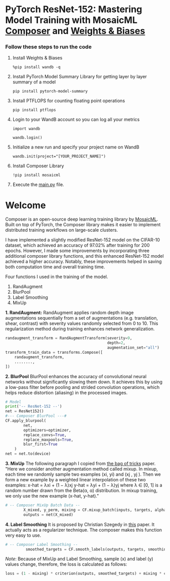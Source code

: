 # PyTorch ResNet-152: Mastering Model Training with MosaicML [Composer](https://www.mosaicml.com/composer) and [Weights & Biases](https://wandb.ai/)
### Follow these steps to run the code

1. Install Weights & Biases
   
    ```%pip install wandb -q```  
2. Install PyTorch Model Summary Library for getting layer by layer summary of a model

    ```pip install pytorch-model-summary```
3. Install PTFLOPS for counting floating point operations

    ```pip install ptflops```
4. Login to your WandB account so you can log all your metrics

    ```import wandb```
   
    ```wandb.login()```
5. Initialize a new run and specify your project name on WandB

    ```wandb.init(project="[YOUR_PROJECT_NAME]")```
6. Install Composer Library

   ```!pip install mosaicml```
7. Execute the [main.py](https://github.com/abdulsam/Better_Fatser_Models_with_Composer/blob/main/main.py) file.

# **Welcome**

Composer is an open-source deep learning training library by [MosaicML](https://www.mosaicml.com/). Built on top of PyTorch, the Composer library makes it easier to implement distributed training workflows on large-scale clusters.

I have implemented a slightly modified ResNet-152 model on the CIFAR-10 dataset, which achieved an accuracy of 97.02% after training for 200 epochs. However, I made some improvements by incorporating three additional composer library functions, and this enhanced ResNet-152 model achieved a higher accuracy. Notably, these improvements helped in saving both computation time and overall training time.

Four functions I used in the training of the model.
1. RandAugment
2. BlurPool
3. Label Smoothing
4. MixUp

**1. RandAugment:**
   RandAugment applies random depth image augmentations sequentially from a set of augmentations (e.g. translation, shear, contrast) with severity values randomly selected from 0 to 10. This regularization method during training enhances network generalization.
<!--pytest.mark.filterwarnings(r'ignore:Some targets have less than 1 total probability:UserWarning')-->
<!--pytest.mark.filterwarnings('ignore:Cannot split tensor of length .* into batches of size 128.*:UserWarning')-->
```python
randaugment_transform = RandAugmentTransform(severity=9,
                                             depth=2,
                                             augmentation_set="all")
transform_train_data = transforms.Compose([
    randaugment_transform,
    ........,
])
```

**2. BlurPool**
BlurPool enhances the accuracy of convolutional neural networks without significantly slowing them down. It achieves this by using a low-pass filter before pooling and strided convolution operations, which helps reduce distortion (aliasing) in the processed images.
<!--pytest.mark.filterwarnings(r'ignore:Some targets have less than 1 total probability:UserWarning')-->
<!--pytest.mark.filterwarnings('ignore:Cannot split tensor of length .* into batches of size 128.*:UserWarning')-->
```python
# Model
print('-- ResNet-152 --')
net = ResNet152()
#--- Composer BlurPool ---#
CF.apply_blurpool(
        net,
        optimizers=optimizer,
        replace_convs=True,
        replace_maxpools=True,
        blur_first=True
    )
net = net.to(device)
```

**3. MixUp**
The following paragraph I copied from [the bag of tricks](https://arxiv.org/abs/1812.01187) paper. 
"Here we consider another augmentation method called mixup. In mixup, each time we randomly sample two examples (xi, yi) and (xj , yj ). Then we form a new example by a weighted linear interpolation of these two examples:
x-hat = λxi + (1 − λ)xj
y-hat = λyi + (1 − λ)yj 
where λ ∈ [0, 1] is a random number drawn from the Beta(α, α) distribution. In mixup training, we only use the new example (x-hat, y-hat)."
<!--pytest.mark.filterwarnings(r'ignore:Some targets have less than 1 total probability:UserWarning')-->
<!--pytest.mark.filterwarnings('ignore:Cannot split tensor of length .* into batches of size 128.*:UserWarning')-->
```python
# -- Composer MixUp Batch Data -- 
        X_mixed, y_perm, mixing = CF.mixup_batch(inputs, targets, alpha=0.2)
        outputs = net(X_mixed)
```

**4. Label Smoothing**
It is proposed by Christian Szegedy in [this](https://arxiv.org/abs/1512.00567) paper. It actually acts as a regularizer technique. The composer makes this function very easy to use.
<!--pytest.mark.filterwarnings(r'ignore:Some targets have less than 1 total probability:UserWarning')-->
<!--pytest.mark.filterwarnings('ignore:Cannot split tensor of length .* into batches of size 128.*:UserWarning')-->
```python
# -- Composer Label Smoothing --
         smoothed_targets = CF.smooth_labels(outputs, targets, smoothing=0.1)
```
*Note*: Because of MixUp and Label Smoothing, sample (x) and label (y) values change, therefore, the loss is calculated as follows:
<!--pytest.mark.filterwarnings(r'ignore:Some targets have less than 1 total probability:UserWarning')-->
<!--pytest.mark.filterwarnings('ignore:Cannot split tensor of length .* into batches of size 128.*:UserWarning')-->
```python
loss = (1 - mixing) * criterion(outputs, smoothed_targets) + mixing * criterion(outputs, y_perm)
```



